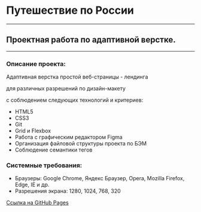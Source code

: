 # Путешествие по России
___
## Проектная работа по адаптивной верстке.
___
### Описание проекта:
Адаптивная верстка простой веб-страницы - лендинга

для различных разрешений по дизайн-макету

с соблюдением следующих технологий и критериев:

- HTML5
- CSS3
- Git
- Grid и Flexbox
- Работа с графическим редактором Figma
- Организация файловой структуры проекта по БЭМ
- Соблюдение семантики тегов

### Системные требования:
- Браузеры: Google Chrome, Яндекс Браузер, Opera,
  Mozilla Firefox, Edge, IE и др.
- Разрешения экрана: 1280, 1024, 768, 320

[Ссылка на GitHub Pages](https://dmitriyfff.github.io/russian-travel/)

